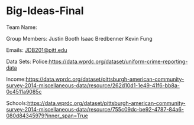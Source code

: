 # Big-Ideas-Final

Team Name:

Group Members:
Justin Booth 
Isaac Bredbenner
Kevin Fung

Emails:
JDB201@pitt.edu


Data Sets:
Police:https://data.wprdc.org/dataset/uniform-crime-reporting-data

Income:https://data.wprdc.org/dataset/pittsburgh-american-community-survey-2014-miscellaneous-data/resource/262d10d1-1e49-41f6-bb8a-0c4511a9085c

Schools:https://data.wprdc.org/dataset/pittsburgh-american-community-survey-2014-miscellaneous-data/resource/755c09dc-be92-4787-84a6-080d84345979?inner_span=True
